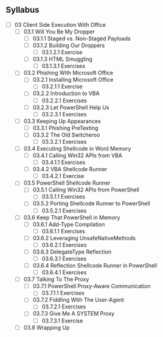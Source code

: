 ## Syllabus

- [ ] 03 Client Side Execution With Office
  - [ ] 03.1 Will You Be My Dropper
    - [ ] 03.1.1 Staged vs. Non-Staged Payloads
    - [ ] 03.1.2 Building Our Droppers
      - [ ] 03.1.2.1 Exercise
    - [ ] 03.1.3 HTML Smuggling
      - [ ] 03.1.3.1 Exercises
  - [ ] 03.2 Phishing With Microsoft Office
    - [ ] 03.2.1 Installing Microsoft Office
      - [ ] 03.2.1.1 Exercise
    - [ ] 03.2.2 Introduction to VBA
      - [ ] 03.2.2.1 Exercises
    - [ ] 03.2.3 Let PowerShell Help Us
      - [ ] 03.2.3.1 Exercises
  - [ ] 03.3 Keeping Up Appearances
    - [ ] 03.3.1 Phishing PreTexting
    - [ ] 03.3.2 The Old Switcheroo
      - [ ] 03.3.2.1 Exercises
  - [ ] 03.4 Executing Shellcode in Word Memory
    - [ ] 03.4.1 Calling Win32 APIs from VBA
      - [ ] 03.4.1.1 Exercises
    - [ ] 03.4.2 VBA Shellcode Runner
      - [ ] 03.4.2.1 Exercise
  - [ ] 03.5 PowerShell Shellcode Runner
    - [ ] 03.5.1 Calling Win32 APIs from PowerShell
      - [ ] 03.5.1.1 Exercises
    - [ ] 03.5.2 Porting Shellcode Runner to PowerShell
      - [ ] 03.5.2.1 Exercises
  - [ ] 03.6 Keep That PowerShell in Memory
    - [ ] 03.6.1 Add-Type Compilation
      - [ ] 03.6.1.1 Exercises
    - [ ] 03.6.2 Leveraging UnsafeNativeMethods
      - [ ] 03.6.2.1 Exercises
    - [ ] 03.6.3 DelegateType Reflection
      - [ ] 03.6.3.1 Exercises
    - [ ] 03.6.4 Reflection Shellcode Runner in PowerShell
      - [ ] 03.6.4.1 Exercises
  - [ ] 03.7 Talking To The Proxy
    - [ ] 03.7.1 PowerShell Proxy-Aware Communication
      - [ ] 03.7.1.1 Exercises
    - [ ] 03.7.2 Fiddling With The User-Agent
      - [ ] 03.7.2.1 Exercises
    - [ ] 03.7.3 Give Me A SYSTEM Proxy
      - [ ] 03.7.3.1 Exercise
  - [ ] 03.8 Wrapping Up
